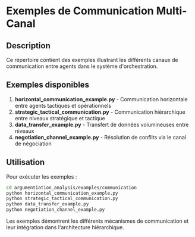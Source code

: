 # Exemples de Communication Multi-Canal

## Description
Ce répertoire contient des exemples illustrant les différents canaux de communication entre agents dans le système d'orchestration.

## Exemples disponibles
1. **horizontal_communication_example.py** - Communication horizontale entre agents tactiques et opérationnels
2. **strategic_tactical_communication.py** - Communication hiérarchique entre niveaux stratégique et tactique
3. **data_transfer_example.py** - Transfert de données volumineuses entre niveaux
4. **negotiation_channel_example.py** - Résolution de conflits via le canal de négociation

## Utilisation
Pour exécuter les exemples :
```bash
cd argumentiation_analysis/examples/communication
python horizontal_communication_example.py
python strategic_tactical_communication.py
python data_transfer_example.py
python negotiation_channel_example.py
```

Les exemples démontrent les différents mécanismes de communication et leur intégration dans l'architecture hiérarchique.